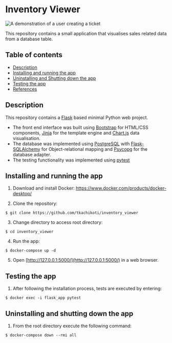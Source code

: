 # Inventory Viewer

![A demonstration of a user creating a ticket](https://tkachikoti-cloud-object-storage.ams3.digitaloceanspaces.com/images/github/inventory_viewer/inventory_viewer_app_preview.gif)

This repository contains a small application that visualises sales related data from a database table. 
## Table of contents

- [Description](#description)
- [Installing and running the app](#installing-and-running-the-app)
- [Uninstalling and Shutting down the app](#uninstalling-and-shutting-down-the-app)
- [Testing the app](#testing-the-app)
- [References](#references)

## Description

This repository contains a [Flask](https://github.com/pallets/flask) based minimal Python web project.
- The front end interface was built using [Bootstrap](https://github.com/twbs/bootstrap) for HTML/CSS components, [Jinja](https://github.com/pallets/jinja) for the template engine and [Chart.js](https://github.com/chartjs/Chart.js) data visualisation.
- The database was implemented using [PostgreSQL](https://github.com/postgres) with [Flask-SQLAlchemy](https://github.com/pallets-eco/flask-sqlalchemy) for Object-relational mapping and [Psycopg](https://github.com/psycopg/psycopg2) for the database adapter.
- The testing functionality was implemented using [pytest](https://github.com/pytest-dev/pytest)

## Installing and running the app

1. Download and install Docker: https://www.docker.com/products/docker-desktop/

2. Clone the repository:

```
$ git clone https://github.com/tkachikoti/inventory_viewer
```

3. Change directory to access root directory:

```
$ cd inventory_viewer
```

4. Run the app:

```
$ docker-compose up -d
```

5. Open [http://127.0.0.1:5000/](http://127.0.0.1:5000/) in a web browser.

## Testing the app

1. After following the installation process, tests are executed by entering:

```
$ docker exec -i flask_app pytest
```

## Uninstalling and shutting down the app

1. From the root directory execute the following command:

```
$ docker-compose down --rmi all
```